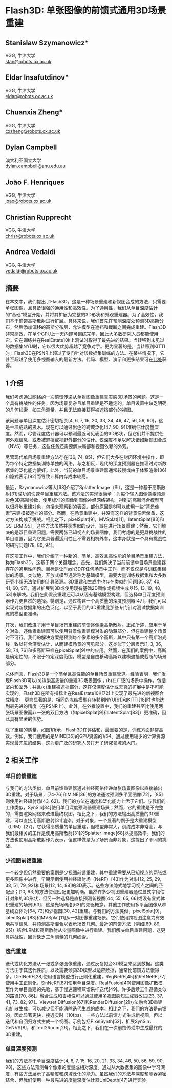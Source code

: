 # Flash3D: 单张图像的前馈式通用3D场景重建

## Stanislaw Szymanowicz\*
VGG, 牛津大学  
stan@robots.ox.ac.uk

## Eldar Insafutdinov\*
VGG, 牛津大学  
eldar@robots.ox.ac.uk

## Chuanxia Zheng\*
VGG, 牛津大学  
cxzheng@robots.ox.ac.uk

## Dylan Campbell
澳大利亚国立大学  
dylan.campbell@anu.edu.au

## João F. Henriques
VGG, 牛津大学  
joao@robots.ox.ac.uk

## Christian Rupprecht
VGG, 牛津大学  
chrisr@robots.ox.ac.uk

## Andrea Vedaldi
VGG, 牛津大学  
vedaldi@robots.ox.ac.uk

## 摘要
在本文中，我们提出了Flash3D，这是一种场景重建和新视图合成的方法，只需要单张图像，且具备很强的通用性和高效性。为了通用性，我们从单目深度估计的“基础”模型开始，并将其扩展为完整的3D形状和外观重建器。为了高效性，我们基于前馈高斯散射进行扩展。具体来说，我们首先在预测深度处预测3D高斯分布，然后添加偏移的高斯分布层，允许模型在遮挡和截断之间完成重建。Flash3D非常高效，在单个GPU上一天内即可训练完毕，因此大多数研究人员都能使用它。它在训练并在RealEstate10k上测试时取得了最先进的结果。当转移到未见过的数据集NYU时，它以很大优势超越了竞争对手。更为显著的是，当转移到KITTI时，Flash3D在PSNR上超过了专门针对该数据集训练的方法。在某些情况下，它甚至超越了使用多视图输入的最新方法。代码、模型、演示和更多结果可在[此处](https://www.robots.ox.ac.uk/~vgg/research/flash3d/)获得。

## 1 介绍
我们考虑通过网络的一次前馈传递从单张图像重建真实感3D场景的问题。这是一个具有挑战性的任务，因为场景复杂且单目重建是不适定的。单目设置中缺乏明确的几何线索，如三角测量，并且无法直接获得被遮挡部分的视图。

该问题与单目深度估计密切相关\[4, 6, 7, 16, 20, 33, 34, 46, 47, 56, 59, 90\]，这是一项成熟的技术。现在可以通过出色的跨域泛化\[47, 90, 91\]准确估计度量深度。然而，尽管深度估计器可以预测最近可见表面的3D形状，但它们并不提供任何外观信息，或者被遮挡或视野外部分的估计。仅深度不足以解决诸如新视图合成（NVS）等任务，这些任务还需要解决局部和视图依赖的外观。

尽管现代单目场景重建方法存在\[36, 74, 85\]，但它们大多在封闭环境中操作，即为每个特定数据集训练单独的网络。与之相反，现代的深度预测器在推理时对新数据集的泛化能力很好。此外，当前的单目场景重建器通常较慢或由于体积渲染\[36\]和隐式表示\[92\]而导致计算内存成本较高。

最近，Szymanowicz等人\[68\]介绍了Splatter Image（SI），这是一种基于高斯散射\[31\]成功的快速单目重建方法。该方法的实现很简单：为每个输入图像像素预测彩色3D高斯参数，使用标准的图像到图像神经网络架构。得到的高斯混合模型可以很好地重建对象，包括未观察到的表面。部分原因是SI可以使用一些“背景像素”来建模被遮挡的部分。然而，在场景重建中，并没有这样的背景像素储备，这对方法构成了挑战。相比之下，pixelSplat\[9\]，MVSplat\[11\]，latentSplat\[83\]和GS-LRM\[95\]，这些方法虽然共享类似的设计，旨在进行场景重建；然而，它们解决的是双目重建问题，需要两张已知视点的场景图像。我们考虑的是更具挑战性的单目设置，因为它更具普遍适用性且不需要相机外参，这本身就是一个具有挑战性的研究问题\[78, 80, 94\]。

在这项工作中，我们介绍了一种新的、简单、高效且高性能的单目场景重建方法，称为Flash3D。这基于两个关键理念。首先，我们解决了当前前馈单目场景重建器存在的通用性问题。目标是让Flash3D在任何场景中工作，而不仅仅是与训练集相似的场景。类似地，开放式模型通常称为基础模型，需要大量训练数据集和大多数研究小组无法使用的计算资源。3D重建和生成中也存在类似的问题\[35, 37, 40, 41, 60, 97\]，通过扩展到3D或使用现有基础2D图像或视频生成器\[5, 13, 19, 48, 53\]来解决。我们在此假设重建还可以从现有基础模型构建，但选择单目深度预测器作为更自然的选择。特别是，通过构建一个高质量的深度预测器\[47\]，我们可以实现对新数据集的出色泛化，以至于我们的3D重建比那些专门针对测试数据集训练的模型更准确。

其次，我们改进了用于单目场景重建的前馈逐像素高斯散射。正如所述，应用于单个对象，逐像素重建器可以使用背景像素建模对象的隐藏部分，但在重建整个场景时不可行。我们的解决方案是预测每个像素的多个高斯，其中只有第一个高斯沿光线一致以符合深度估计，从而建模场景的可见部分。这类似于分层表示\[1, 3, 36, 58, 74, 76\]和多高斯采样在pixelSplat\[9\]中的应用。然而，在我们的案例中，高斯是确定性的，不限于特定深度范围，模型是自由移动高斯以建模遮挡或截断的场景部分。

总体而言，Flash3D是一个简单且高性能的单目场景重建管道。经验表明，我们发现Flash3D可以(a)渲染高质量的重建3D场景图像；(b)在广泛的场景中操作，包括室内和室外；并且(c)重建被遮挡部分，这在仅深度估计或天真的扩展中是不可能实现的。Flash3D在所有指标上在RealEstate10K\[72\]上实现了最先进的新视图合成精度。
更为显著的是，相同的冻结模型在转移到NYU\[61\]和KITTI\[18\]时也能达到最先进的精度（在PSNR上）。此外，在外推设置中，我们的重建甚至比使用两张场景图像而非一张的双目方法（如pixelSplat\[9\]和latentSplat\[83\]）更准确，因此具有显著的优势。

除了重建的质量，如图1所示，Flash3D在评估和，最重要的是，训练方面非常高效。例如，我们使用的是MINE\[36\]的GPU资源的1/64。通过使用较少的计算资源实现最先进的结果，这为更广泛的研究人员打开了研究领域的大门。

## 2 相关工作

### 单目前馈重建
与我们的方法类似，单目前馈重建器通过神经网络传递单张场景图像以直接输出3D重建。对于场景，\[74-76\]和MINE\[36\]的方法通过预测多平面图像\[72\]，\[85\]则使用神经辐射场\[43, 62\]。我们的方法在速度和泛化能力上优于它们。与我们的工作类似，SynSin\[84\]使用单目深度预测器重建场景；然而，它的重建是不完整的，需要渲染网络来改进最终视图。相比之下，我们的方法输出高质量的3D重建，可以直接用高斯散射\[31\]渲染。对于对象，一个显著的例子是大重建模型（LRM）\[27\]，它获得高质量的单目重建，但模型非常大，训练成本非常高。与我们最相关的工作是使用高斯散射\[31\]的Splatter Image\[68\]以提高效率。我们的方法也使用高斯散射作为表示，但这样做是为了场景而非对象，这提出了不同的挑战。

### 少视图前馈重建
一个较少但仍然重要的案例是少视图前馈重建，其中重建需要从已知视点的两张或更多图像中进行。早期示例使用神经辐射场（NeRF）\[43\]作为对象\[12, 25, 29, 38, 51, 79, 92\]和场景\[12, 14, 88\]的3D表示。这些方法隐式地学习视点之间的匹配点；\[10, 93\]的方法使点匹配更加明确。虽然许多少视图重建器通过显式字段估计对象的3D形状，但另一种选择是直接预测新视图\[44, 55, 65, 66\]或没有显式体积重建的场景\[63\]，这是光场网络\[63\]的先驱概念。其他工作使用多平面图像从窄基线立体对\[64, 72\]和少视图\[30, 42\]重建。与我们的方法类似，pixelSplat\[9\]，latentSplat\[83\]和MVSplat\[11\]从一对图像重建场景。它们使用跨视图注意力有效地共享信息，并预测高斯混合以表示场景几何。最近的前馈方法（例如\[69, 89, 95\]）结合LRM和高斯散射从少量图像中进行重建。我们解决单目重建问题，这更具挑战性，因为缺乏三角测量的几何线索。

### 迭代重建
迭代或优化方法从一张或多张图像重建，通过反复拟合3D模型来达到数据。这类方法由于其迭代性质，以及需要倾斜3D模型以适应数据，通常比前馈方法慢得多。DietNeRF\[28\]使用语言模型进行正则化重建，RegNeRF\[45\]和RefNeRF\[77\]使用手工正则化，SinNeRF\[87\]使用单目深度。RealFusion\[40\]使用图像扩散模型作为单目重建的先验，基于慢速课程蒸馏采样迭代\[49\]。许多后续工作遵循类似的路径\[70, 86\]。融合生成和鲁棒性可以通过使用多视图感知生成器改进\[23, 37, 41, 73, 82, 97\]。Viewset Diffusion\[67\]和RenderDiffusion\[2\]方法融合3D重建和扩散生成，可以减少但不能消除迭代生成的成本。相比之下，我们的方法是前馈的，因此显著更快，接近实时（10fps）。一些方法以前馈方式生成新视图，但以迭代和自回归方式生成一个视图。示例包括PixelSynth\[52\]，扩展SynSin，GeNVS\[8\]，和Text2Room\[26\]。相比之下，我们在一次前馈传递中生成最终的3D重建。

### 单目深度预测
我们的方法基于单目深度估计\[4, 6, 7, 15, 16, 20, 21, 33, 34, 46, 50, 56, 59, 90, 98\]，这些方法预测每个像素的度量或相对深度。通过从大数据集的图像中学习深度，有些方法展示了高精度和跨域泛化的能力。虽然我们的方法与深度预测器紧密结合，但我们使用一种最先进的度量深度估计器UniDepth\[47\]进行实验。

